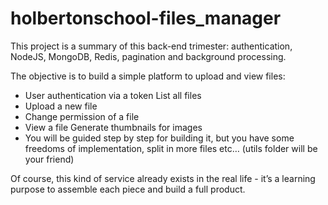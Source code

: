 # holbertonschool-files_manager
This project is a summary of this back-end trimester: authentication, NodeJS, MongoDB, Redis, pagination and background processing.

The objective is to build a simple platform to upload and view files:  
- User authentication via a token List all files 
- Upload a new file 
- Change permission of a file 
- View a file Generate thumbnails for images 
- You will be guided step by step for building it, but you have some freedoms of implementation, split in more files etc… (utils folder will be your friend)  

Of course, this kind of service already exists in the real life - it’s a learning purpose to assemble each piece and build a full product.
